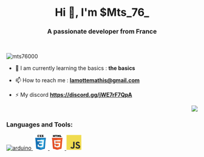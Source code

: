 
<h1 align="center">Hi 👋, I'm $Mts_76_</h1>
<h3 align="center">A passionate developer from France</h3>
<br>
<p align="left"> <img src="https://komarev.com/ghpvc/?username=mts76000&label=Profile%20views&color=27333a&style=flat" alt="mts76000" /> </p>


- 🌱 I am currently learning the basics : **the basics**

- 📫 How to reach me : **lamottemathis@gmail.com**

- ⚡ My discord **https://discord.gg/jWE7rF7QpA**

<p align="center">
    <img align="right" src="https://media.giphy.com/media/z5iCvo1oCbqt7ukMQs/giphy.gif">
</p>

<br>
<h3 align="left">Languages and Tools:</h3>
<p align="left"> <a href="https://www.arduino.cc/" target="_blank" rel="noreferrer"> <img src="https://cdn.worldvectorlogo.com/logos/arduino-1.svg" alt="arduino" width="40" height="40"/> </a> <a href="https://www.w3schools.com/css/" target="_blank" rel="noreferrer"> <img src="https://raw.githubusercontent.com/devicons/devicon/master/icons/css3/css3-original-wordmark.svg" alt="css3" width="40" height="40"/> </a> <a href="https://www.w3.org/html/" target="_blank" rel="noreferrer"> <img src="https://raw.githubusercontent.com/devicons/devicon/master/icons/html5/html5-original-wordmark.svg" alt="html5" width="40" height="40"/> </a> <a href="https://developer.mozilla.org/en-US/docs/Web/JavaScript" target="_blank" rel="noreferrer"> <img src="https://raw.githubusercontent.com/devicons/devicon/master/icons/javascript/javascript-original.svg" alt="javascript" width="40" height="40"/> </a> </p>

